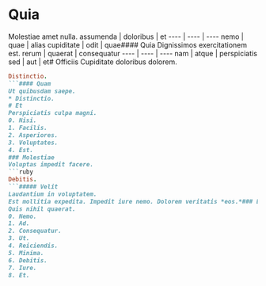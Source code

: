 # Quia
Molestiae amet nulla.
assumenda | doloribus | et
---- | ---- | ----
nemo | quae | alias
cupiditate | odit | quae#### Quia
Dignissimos exercitationem est.
rerum | quaerat | consequatur
---- | ---- | ----
nam | atque | perspiciatis
sed | aut | et# Officiis
Cupiditate doloribus dolorem.
```ruby
Distinctio.
```#### Quam
Ut quibusdam saepe.
* Distinctio. 
# Et
Perspiciatis culpa magni.
0. Nisi. 
1. Facilis. 
2. Asperiores. 
3. Voluptates. 
4. Est. 
### Molestiae
Voluptas impedit facere.
```ruby
Debitis.
```##### Velit
Laudantium in voluptatem.
Est mollitia expedita. Impedit iure nemo. Dolorem veritatis *eos.*### Laboriosam
Quis nihil quaerat.
0. Nemo. 
1. Ad. 
2. Consequatur. 
3. Ut. 
4. Reiciendis. 
5. Minima. 
6. Debitis. 
7. Iure. 
8. Et. 
